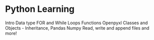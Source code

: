 # Python Learning

Intro
Data type
FOR and While Loops
Functions
Openpyxl
Classes and Objects - Inheritance, 
Pandas
Numpy
Read, write and append files
and more!
